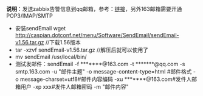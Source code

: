 **说明**：发送zabbix告警信息到qq邮箱，参考：[链接](http://www.ttlsa.com/linux/use-sendemail/ "链接")，另外163邮箱需要开通POP3/IMAP/SMTP

* 安装sendEmail wget http://caspian.dotconf.net/menu/Software/SendEmail/sendEmail-v1.56.tar.gz //下载1.56版本
* tar -xzvf sendEmail-v1.56.tar.gz //解压后就可以使用了
* mv sendEmail /usr/local/bin/
* 测试发邮件：sendEmail -f *******@163.com -t *******@qq.com -s smtp.163.com -u "邮件主题" -o message-content-type=html #邮件格式
-o message-charset=utf8#邮件内容编码 -xu *******@163.com#发件人邮箱用户 -xp xxx#发件人邮箱密码 -m "邮件内容"

